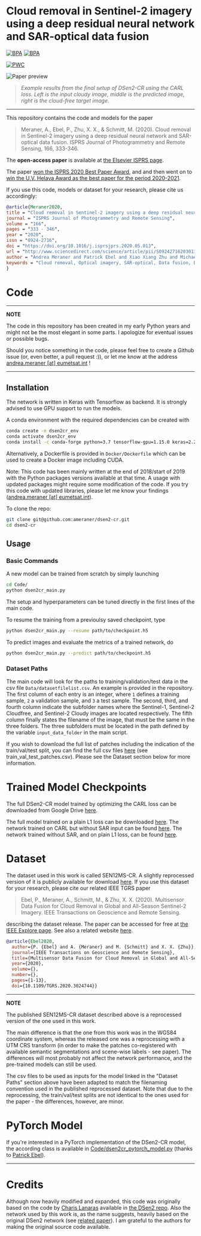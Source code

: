 # Cloud removal in Sentinel-2 imagery using a deep residual neural network and SAR-optical data fusion
[![BPA](https://img.shields.io/badge/Winner-ISPRS%20U.V.%20Helava%20Award%202020--2021-brightgreen)](https://www.isprs.org/society/awards/helava/2020_2021award.aspx)
[![BPA](https://img.shields.io/badge/Winner-ISPRS%20JPRS%20Best%20Paper%20Award%202020-brightgreen)](https://www.journals.elsevier.com/isprs-journal-of-photogrammetry-and-remote-sensing/news/the-u-v-helava-award-best-paper-volumes-159-170-2020)

[![PWC](https://img.shields.io/endpoint.svg?url=https://paperswithcode.com/badge/cloud-removal-in-sentinel-2-imagery-using-a/cloud-removal-on-sen12ms-cr)](https://paperswithcode.com/sota/cloud-removal-on-sen12ms-cr?p=cloud-removal-in-sentinel-2-imagery-using-a)

![Paper preview](doc/paper.JPG)
>
> _Example results from the final setup of DSen2-CR using the CARL loss. Left is the input cloudy image, middle is the predicted image, right is the cloud-free target image._
----
This repository contains the code and models for the paper
> Meraner, A., Ebel, P., Zhu, X. X., & Schmitt, M. (2020). Cloud removal in Sentinel-2 imagery using a deep residual neural network and SAR-optical data fusion. ISPRS Journal of Photogrammetry and Remote Sensing, 166, 333-346.

The **open-access paper** is available at [the Elsevier ISPRS page](https://doi.org/10.1016/j.isprsjprs.2020.05.013).

The paper [won the ISPRS 2020 Best Paper Award](https://www.journals.elsevier.com/isprs-journal-of-photogrammetry-and-remote-sensing/news/the-u-v-helava-award-best-paper-volumes-159-170-2020), and 
and then went on to [win the U.V. Helava Award as the best paper for the period 2020-2021](https://www.isprs.org/society/awards/helava/2020_2021award.aspx).

If you use this code, models or dataset for your research, please cite us accordingly:
```bibtex
@article{Meraner2020,
title = "Cloud removal in Sentinel-2 imagery using a deep residual neural network and SAR-optical data fusion",
journal = "ISPRS Journal of Photogrammetry and Remote Sensing",
volume = "166",
pages = "333 - 346",
year = "2020",
issn = "0924-2716",
doi = "https://doi.org/10.1016/j.isprsjprs.2020.05.013",
url = "http://www.sciencedirect.com/science/article/pii/S0924271620301398",
author = "Andrea Meraner and Patrick Ebel and Xiao Xiang Zhu and Michael Schmitt",
keywords = "Cloud removal, Optical imagery, SAR-optical, Data fusion, Deep learning, Residual network",
}
```

# Code

---

**NOTE**

The code in this repository has been created in my early Python years and might not be the most elegant in some parts. I apologize for eventual issues or possible bugs. 

Should you notice something in the code, please feel free to create a Github issue (or, even better, a pull request :)), or let me know at the address  [andrea.meraner [at] eumetsat.int](mailto:andrea.meraner@eumetsat.int) ! 

---

## Installation
The network is written in Keras with Tensorflow as backend. It is strongly advised to use GPU support to run the models.

A conda environment with the required dependencies can be created with
```bash
conda create -n dsen2cr_env
conda activate dsen2cr_env
conda install -c conda-forge python=3.7 tensorflow-gpu=1.15.0 keras=2.2.4 numpy scipy rasterio pydot graphviz h5py
```

Alternatively, a Dockerfile is provided in `Docker/Dockerfile` which can be used to create a Docker image including CUDA.

Note: 
This code has been mainly written at the end of 2018/start of 2019 with the Python packages versions available at that time. A usage with updated packages might require some modification of the code.
If you try this code with updated libraries, please let me know your findings ([andrea.meraner [at] eumetsat.int](mailto:andrea.meraner@eumetsat.int)).

To clone the repo:
```bash
git clone git@github.com:ameraner/dsen2-cr.git
cd dsen2-cr
```

## Usage
### Basic Commands
A new model can be trained from scratch by simply launching
```bash
cd Code/
python dsen2cr_main.py
```
The setup and hyperparameters can be tuned directly in the first lines of the main code.

To resume the training from a previoulsy saved checkpoint, type
```bash
python dsen2cr_main.py --resume path/to/checkpoint.h5
```

To predict images and evaluate the metrics of a trained network, do
```bash
python dsen2cr_main.py --predict path/to/checkpoint.h5
```

### Dataset Paths
The main code will look for the paths to training/validation/test data in the csv file `Data/datasetfilelist.csv`.
An example is provided in the repository. The first column of each entry is an integer, where `1` defines a training sample, 
`2` a validation sample, and `3` a test sample. The second, third, and fourth column indicate the subfolder names where the
Sentinel-1, Sentinel-2 Cloudfree, and Sentinel-2 Cloudy images are located respectively. The fifth column finally states the 
filename of the image, that must be the same in the three folders.
The three subfolders must be located in the path defined by the variable `input_data_folder` in the main script.  

If you wish to download the full list of patches including the indication of the train/val/test split, 
you can find the full csv files [here](https://syncandshare.lrz.de/getlink/fiX8Gv8SKQS8QMZrtXWZi5Rr/supplementary_SEN12MSCR) 
(see train_val_test_patches.csv).
Please see the Dataset section below for more information.

# Trained Model Checkpoints
The full DSen2-CR model trained by optimizing the CARL loss can be downloaded from Google Drive [here](https://drive.google.com/file/d/1L3YUVOnlg67H5VwlgYO9uC9iuNlq7VMg/view?usp=sharing).

The full model trained on a plain L1 loss can be downloaded [here](https://drive.google.com/file/d/1zv4_91Yr2IYyYDoqhZw8KpnfvfLhkuBB/view?usp=sharing). The network trained on CARL but without SAR input 
can be found [here](https://drive.google.com/file/d/1VHZa5-lX68mA2FbHeCiQsUq13oECw9DA/view?usp=sharing). The network trained without SAR, and on plain L1 loss, can be found [here](https://drive.google.com/file/d/11Th6UwKMXla7LGxsFJXwj-Jx9bSKlWUH/view?usp=sharing).


# Dataset
The dataset used in this work is called SEN12MS-CR. A slightly reprocessed version of it
is publicly available for download [here](https://mediatum.ub.tum.de/1554803).
If you use this dataset for your research, please cite our related IEEE TGRS paper 
> Ebel, P., Meraner, A., Schmitt, M., & Zhu, X. X. (2020). Multisensor Data Fusion for Cloud Removal in Global and All-Season Sentinel-2 Imagery. IEEE Transactions on Geoscience and Remote Sensing.

describing the dataset release. The paper can be accessed
for free at [the IEEE Explore page](https://ieeexplore.ieee.org/stamp/stamp.jsp?tp=&arnumber=9211498). See 
also a related website [here](https://patricktum.github.io/cloud_removal/).
```bibtex
@article{Ebel2020,
  author={P. {Ebel} and A. {Meraner} and M. {Schmitt} and X. X. {Zhu}},
  journal={IEEE Transactions on Geoscience and Remote Sensing}, 
  title={Multisensor Data Fusion for Cloud Removal in Global and All-Season Sentinel-2 Imagery}, 
  year={2020},
  volume={},
  number={},
  pages={1-13},
  doi={10.1109/TGRS.2020.3024744}}
```  
---

**NOTE**

The published SEN12MS-CR dataset described above is a reprocessed version of the one used in this work.  

The main difference is that the one from this work was in the WGS84 coordinate system, 
whereas the released one was a reprocessing with a UTM CRS transform (in order to make the patches
co-registered with available semantic segmentations and scene-wise labels - see paper). The differences will most
probably not affect the network performance, and the pre-trained models can still be used.

The csv files to be used as inputs for the model linked in the "Dataset Paths" section above have been adapted
to match the filenaming convention used in the published reprocessed dataset. Note that due to the reprocessing, the train/val/test 
splits are not identical to the ones used for the paper - the differences, however, are minor.


# PyTorch Model

If you're interested in a PyTorch implementation of the DSen2-CR model, the according class is available in 
[Code/dsen2cr_pytorch_model.py](https://github.com/ameraner/dsen2-cr/blob/main/Code/dsen2cr_pytorch_model.py) 
(thanks to [Patrick Ebel](https://github.com/PatrickTUM)).

---
# Credits
Although now heavily modified and expanded, this code was originally based on the code by [Charis Lanaras](https://github.com/lanha)
available in [the DSen2 repo](https://github.com/lanha/DSen2). Also the network used by this work is, as the name suggests, 
heavily based on the original DSen2 network (see [related paper](https://www.sciencedirect.com/science/article/abs/pii/S0924271618302636)). 
I am grateful to the authors for making the original source code available.

